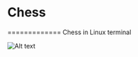 # Chess
=============
Chess in Linux terminal

![Alt text](https://github.com/VictorAceChen/Chess/blob/master/Sample.png "Optional title")